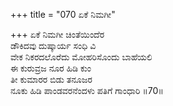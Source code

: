 +++
title = "070 ಏಕೆ ನಿಮಗೀ"

+++
ಏಕೆ ನಿಮಗೀ ಚಿಂತೆಯಿಂದೆರ   
ಡೌಕಿದವು ದುಷ್ಕಾರ್ಯ ಸಂಧಿ ವಿ  
ವೇಕ ನಿಕರದಲೊರೆದು ಮೋಹರಿಸೊಂದು ಬಾಹೆಯಲಿ  
ಈ ಕುರುವ್ರಜ ನೂರ ಹಿಡಿ ಕುಂ  
ತೀ ಕುಮಾರರ ಬಿಡು ತನೂಜರ   
ನೂಕು ಹಿಡಿ ಪಾಂಡವರನೆಂದಳು ಪತಿಗೆ ಗಾಂಧಾರಿ    ॥70॥
